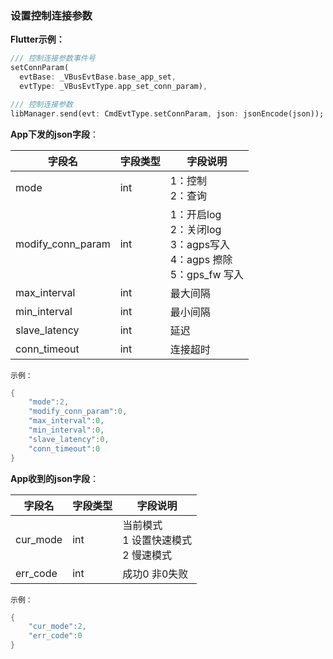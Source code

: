 ### 设置控制连接参数


**Flutter示例：**

```dart
/// 控制连接参数事件号
setConnParam(
  evtBase: _VBusEvtBase.base_app_set,
  evtType: _VBusEvtType.app_set_conn_param),

/// 控制连接参数
libManager.send(evt: CmdEvtType.setConnParam, json: jsonEncode(json));
```



**App下发的json字段**：

| 字段名            | 字段类型 | 字段说明                                                     |
| ----------------- | -------- | ------------------------------------------------------------ |
| mode              | int      | 1：控制 <br />2：查询                                  |
| modify_conn_param | int      | 1：开启log<br />2：关闭log<br />3：agps写入<br />4：agps 擦除<br />5：gps_fw 写入 |
| max_interval      | int      | 最大间隔                                                     |
| min_interval      | int      | 最小间隔                                                     |
| slave_latency     | int      | 延迟                                                         |
| conn_timeout      | int      | 连接超时                                                     |

`示例：`

```c
{
    "mode":2,
    "modify_conn_param":0,
    "max_interval":0,
    "min_interval":0,
    "slave_latency":0,
    "conn_timeout":0
}
```


**App收到的json字段**：

| 字段名   | 字段类型 | 字段说明                                           |
| -------- | -------- | -------------------------------------------------- |
| cur_mode | int      | 当前模式<br />1 设置快速模式<br />2 慢速模式 |
| err_code | int      | 成功0  非0失败                                  |

`示例：`

```c
{
    "cur_mode":2,
    "err_code":0
}
```

